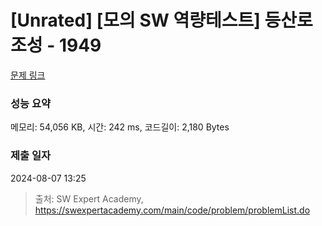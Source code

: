 # [Unrated] [모의 SW 역량테스트] 등산로 조성 - 1949 

[문제 링크](https://swexpertacademy.com/main/code/problem/problemDetail.do?contestProbId=AV5PoOKKAPIDFAUq) 

### 성능 요약

메모리: 54,056 KB, 시간: 242 ms, 코드길이: 2,180 Bytes

### 제출 일자

2024-08-07 13:25



> 출처: SW Expert Academy, https://swexpertacademy.com/main/code/problem/problemList.do